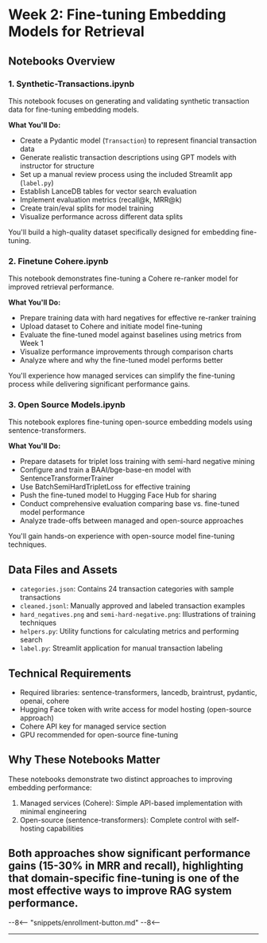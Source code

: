 # Week 2: Fine-tuning Embedding Models for Retrieval

## Notebooks Overview

### 1. Synthetic-Transactions.ipynb

This notebook focuses on generating and validating synthetic transaction data for fine-tuning embedding models.

**What You'll Do:**

- Create a Pydantic model (`Transaction`) to represent financial transaction data
- Generate realistic transaction descriptions using GPT models with instructor for structure
- Set up a manual review process using the included Streamlit app (`label.py`)
- Establish LanceDB tables for vector search evaluation
- Implement evaluation metrics (recall@k, MRR@k)
- Create train/eval splits for model training
- Visualize performance across different data splits

You'll build a high-quality dataset specifically designed for embedding fine-tuning.

### 2. Finetune Cohere.ipynb

This notebook demonstrates fine-tuning a Cohere re-ranker model for improved retrieval performance.

**What You'll Do:**

- Prepare training data with hard negatives for effective re-ranker training
- Upload dataset to Cohere and initiate model fine-tuning
- Evaluate the fine-tuned model against baselines using metrics from Week 1
- Visualize performance improvements through comparison charts
- Analyze where and why the fine-tuned model performs better

You'll experience how managed services can simplify the fine-tuning process while delivering significant performance gains.

### 3. Open Source Models.ipynb

This notebook explores fine-tuning open-source embedding models using sentence-transformers.

**What You'll Do:**

- Prepare datasets for triplet loss training with semi-hard negative mining
- Configure and train a BAAI/bge-base-en model with SentenceTransformerTrainer
- Use BatchSemiHardTripletLoss for effective training
- Push the fine-tuned model to Hugging Face Hub for sharing
- Conduct comprehensive evaluation comparing base vs. fine-tuned model performance
- Analyze trade-offs between managed and open-source approaches

You'll gain hands-on experience with open-source model fine-tuning techniques.

## Data Files and Assets

- `categories.json`: Contains 24 transaction categories with sample transactions
- `cleaned.jsonl`: Manually approved and labeled transaction examples
- `hard_negatives.png` and `semi-hard-negative.png`: Illustrations of training techniques
- `helpers.py`: Utility functions for calculating metrics and performing search
- `label.py`: Streamlit application for manual transaction labeling

## Technical Requirements

- Required libraries: sentence-transformers, lancedb, braintrust, pydantic, openai, cohere
- Hugging Face token with write access for model hosting (open-source approach)
- Cohere API key for managed service section
- GPU recommended for open-source fine-tuning

## Why These Notebooks Matter

These notebooks demonstrate two distinct approaches to improving embedding performance:

1. Managed services (Cohere): Simple API-based implementation with minimal engineering
2. Open-source (sentence-transformers): Complete control with self-hosting capabilities

## Both approaches show significant performance gains (15-30% in MRR and recall), highlighting that domain-specific fine-tuning is one of the most effective ways to improve RAG system performance.

--8<--
"snippets/enrollment-button.md"
--8<--

---
